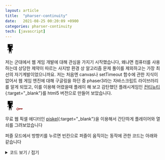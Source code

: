 ```yaml
---
layout: article
title:  "pharser-continuity"
date:   2021-08-25 00:20:09 +0900
categories: pharser-continuity
tech: [javascript]
---
```

![player](/IMGS/pharser-continuity/player.gif)

저는 군대에서 웹 게임 개발에 대해 관심을 가지기 시작했습니다, 왜냐면 컴퓨터를 사용하는데 상당한 제약이 따르는 사지방 환경 상 알고리즘 문제 풀이를 제외하고는 가장 최선의 자기계발이었으니까요. 저는 처음엔 canvas나 setTimeout 함수에 관한 지식이 없어서 웹 게임 엔진에 대해 구글링을 하던 중 phaser3라는 자바스크립트 라이브러리를 알게 되었고, 이를 이용해 어렸을때 플레이 해 보고 감탄했던 플래시게임인 [컨티뉴티](https://www.youtube.com/watch?v=hNtBshyWBgc){:target="_blank"}를 html5 버전으로 만들어 보았습니다.

![player](/IMGS/pharser-continuity/player.gif) ![key](/IMGS/pharser-continuity/key.png)

무료 웹 픽셀 에디터인 [piskel](https://www.piskelapp.com/){:target="_blank"}을 이용해서 간단하게 플레이어와 열쇠를 그려보았습니다

퍼즐 모드에서 방향키를 누르면 빈칸으로 퍼즐이 움직이는 동작에 관한 코드는 아래와 같습니다
<details>
  <summary>코드 보기 / 접기</summary>
{% highlight javascript %}
if(this.cursors.left.isDown)
{
	if(blank_pos[0]>0)
	{
		var layer = takeAPanorama(MAP[blank_pos[1]][blank_pos[0]-1], this);
		var temp;
		if(playerInLayer(this.player, layer))
			this.player.setPosition(this.player.x+32*8, this.player.y);
		layer.setPosition(32*8*blank_pos[0], 32*8*blank_pos[1]);
		temp = MAP[blank_pos[1]][blank_pos[0]];
		MAP[blank_pos[1]][blank_pos[0]] = MAP[blank_pos[1]][blank_pos[0]-1];
		MAP[blank_pos[1]][blank_pos[0]-1] = temp;
		blank_pos[0]--;
	}
}
else if(this.cursors.right.isDown)
{
	if(blank_pos[0]<LENGTH-1)
	{
		var layer = takeAPanorama(MAP[blank_pos[1]][blank_pos[0]+1], this);
		var temp;
		if(playerInLayer(this.player, layer))
			this.player.setPosition(this.player.x-32*8, this.player.y);
		layer.setPosition(32*8*blank_pos[0], 32*8*blank_pos[1]);
		temp = MAP[blank_pos[1]][blank_pos[0]];
		MAP[blank_pos[1]][blank_pos[0]] = MAP[blank_pos[1]][blank_pos[0]+1];
		MAP[blank_pos[1]][blank_pos[0]+1] = temp;
		blank_pos[0]++;
	}
}
else if(this.cursors.up.isDown)
{
	if(blank_pos[1]>0)
	{
		var layer = takeAPanorama(MAP[blank_pos[1]-1][blank_pos[0]], this);
		var temp;
		if(playerInLayer(this.player, layer))
			this.player.setPosition(this.player.x, this.player.y+32*8);
		layer.setPosition(32*8*blank_pos[0], 32*8*blank_pos[1]);
		temp = MAP[blank_pos[1]][blank_pos[0]];
		MAP[blank_pos[1]][blank_pos[0]] = MAP[blank_pos[1]-1][blank_pos[0]];
		MAP[blank_pos[1]-1][blank_pos[0]] = temp;
		blank_pos[1]--;
	}
}
else if(this.cursors.down.isDown)
{
	if(blank_pos[1]<LENGTH-1)
	{
		var layer = takeAPanorama(MAP[blank_pos[1]+1][blank_pos[0]], this);
		var temp;
		if(playerInLayer(this.player, layer))
			this.player.setPosition(this.player.x, this.player.y-32*8);
		layer.setPosition(32*8*blank_pos[0], 32*8*blank_pos[1]);
		temp = MAP[blank_pos[1]][blank_pos[0]];
		MAP[blank_pos[1]][blank_pos[0]] = MAP[blank_pos[1]+1][blank_pos[0]];
		MAP[blank_pos[1]+1][blank_pos[0]] = temp;
		blank_pos[1]++;
	}
}
{% endhighlight %}
</details>
(작성중...)
